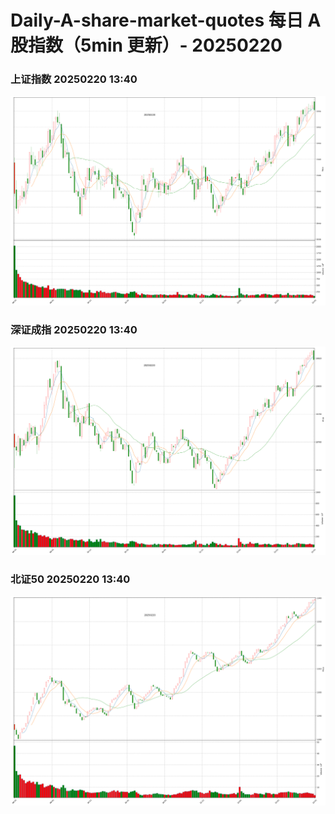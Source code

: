 
# Daily-A-share-market-quotes 每日 A 股指数（5min 更新）- 20250220

### 上证指数 20250220 13:40
![](./fig/2025/2/20250220-sh000001.png)

### 深证成指 20250220 13:40
![](./fig/2025/2/20250220-sz399001.png)

### 北证50 20250220 13:40
![](./fig/2025/2/20250220-bj899050.png)

